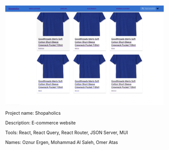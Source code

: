 ![alt text](public/ecommerce.png)

Project name: Shopaholics

Description: E-commerce website

Tools: React, React Query, React Router, JSON Server, MUI

Names: Oznur Ergen, Mohammad Al Saleh, Omer Atas
